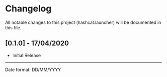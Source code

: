 # Changelog

All notable changes to this project (hashcat.launcher) will be documented in this file.

## [0.1.0] - 17/04/2020
- Initial Release
___
Date format: DD/MM/YYYY